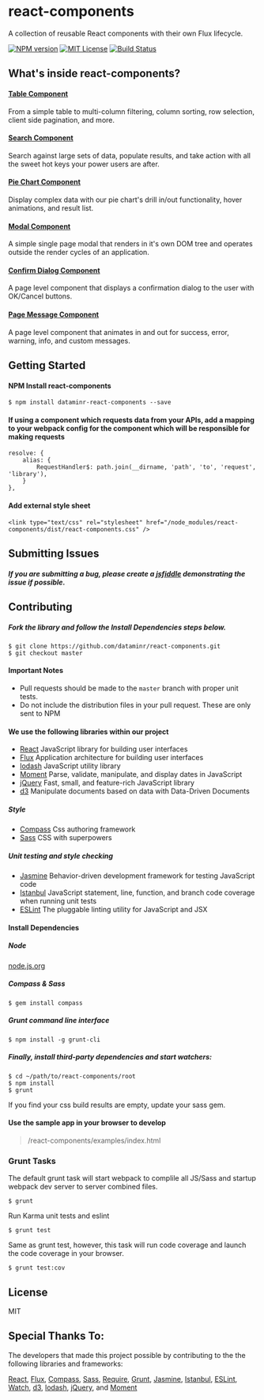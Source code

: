 # react-components

A collection of reusable React components with their own Flux lifecycle.

[![NPM version][npm-image]][npm-url] [![MIT License][license-image]][license-url] [![Build Status][travis-image]][travis-url]

## What's inside react-components?

#### [Table Component](./docs/table.md)

From a simple table to multi-column filtering, column sorting, row selection, client side pagination, and more.

#### [Search Component](./docs/search.md)

Search against large sets of data, populate results, and take action with all the sweet hot keys your power users are after.

#### [Pie Chart Component](./docs/piechart.md)

Display complex data with our pie chart's drill in/out functionality, hover animations, and result list.

#### [Modal Component](./docs/modal.md)

A simple single page modal that renders in it's own DOM tree and operates outside the render cycles of an application.

#### [Confirm Dialog Component](./docs/confirmdialog.md)

A page level component that displays a confirmation dialog to the user with OK/Cancel buttons.

#### [Page Message Component](./docs/pagemessage.md)

A page level component that animates in and out for success, error, warning, info, and custom messages.

## Getting Started

#### NPM Install react-components

```
$ npm install dataminr-react-components --save
```

#### If using a component which requests data from your APIs, add a mapping to your webpack config for the component which will be responsible for making requests
```
resolve: {
    alias: {
        RequestHandler$: path.join(__dirname, 'path', 'to', 'request', 'library'),
    }
},
```

#### Add external style sheet
```
<link type="text/css" rel="stylesheet" href="/node_modules/react-components/dist/react-components.css" />
```

## Submitting Issues

##### If you are submitting a bug, please create a [jsfiddle](http://jsfiddle.net/) demonstrating the issue if possible.

## Contributing

##### Fork the library and follow the Install Dependencies steps below.

```
$ git clone https://github.com/dataminr/react-components.git
$ git checkout master
```

#### Important Notes

* Pull requests should be made to the `master` branch with proper unit tests.
* Do not include the distribution files in your pull request. These are only sent to NPM

#### We use the following libraries within our project

* [React](http://facebook.github.io/react/) JavaScript library for building user interfaces
* [Flux](https://facebook.github.io/flux/) Application architecture for building user interfaces
* [lodash](https://lodash.com/docs) JavaScript utility library
* [Moment](http://momentjs.com/docs/) Parse, validate, manipulate, and display dates in JavaScript
* [jQuery](http://jquery.com/) Fast, small, and feature-rich JavaScript library
* [d3](http://d3js.org/) Manipulate documents based on data with Data-Driven Documents

##### Style

* [Compass](http://compass-style.org/) Css authoring framework
* [Sass](http://sass-lang.com/) CSS with superpowers

##### Unit testing and style checking

* [Jasmine](http://jasmine.github.io/2.2/introduction.html) Behavior-driven development framework for testing JavaScript code
* [Istanbul](https://github.com/gotwarlost/istanbul) JavaScript statement, line, function, and branch code coverage when running unit tests
* [ESLint](http://eslint.org/) The pluggable linting utility for JavaScript and JSX

#### Install Dependencies

##### Node

[node.js.org](nodejs.org)

##### Compass & Sass

```
$ gem install compass
```

##### Grunt command line interface

```
$ npm install -g grunt-cli
```

##### Finally, install third-party dependencies and start watchers:

```
$ cd ~/path/to/react-components/root
$ npm install
$ grunt
```

If you find your css build results are empty, update your sass gem.

#### Use the sample app in your browser to develop

> /react-components/examples/index.html

### Grunt Tasks

The default grunt task will start webpack to complile all JS/Sass and startup webpack dev server to server combined files.

```
$ grunt
```

Run Karma unit tests and eslint

```
$ grunt test
```

Same as grunt test, however, this task will run code coverage and launch the code coverage in your browser.

```
$ grunt test:cov
```

## License

MIT

## Special Thanks To:

The developers that made this project possible by contributing to the the following libraries and frameworks:

[React](http://facebook.github.io/react/), [Flux](https://facebook.github.io/flux/), [Compass](http://compass-style.org/), 
[Sass](http://sass-lang.com/), [Require](http://requirejs.org/), [Grunt](http://gruntjs.com/), [Jasmine](http://jasmine.github.io/2.2/introduction.html),
[Istanbul](https://github.com/gotwarlost/istanbul), [ESLint](http://eslint.org/), [Watch](https://github.com/gruntjs/grunt-contrib-watch),
[d3](http://d3js.org/), [lodash](https://lodash.com/docs), [jQuery](http://jquery.com/), and [Moment](http://momentjs.com/docs/)

[npm-image]: https://badge.fury.io/js/dataminr-react-components.svg
[npm-url]: https://www.npmjs.com/package/dataminr-react-components

[license-image]: http://img.shields.io/badge/license-MIT-blue.svg?style=flat
[license-url]: LICENSE

[travis-url]: https://travis-ci.org/dataminr/react-components
[travis-image]: https://travis-ci.org/dataminr/react-components.svg?branch=master
